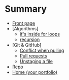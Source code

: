 # Summary

* [Front page](README.md)   
* [Algorithms]
  * [if's inside for loops](./02-04-2018__08-04-2018/05-04-2018.md)
  * [recursion](./09-04-2018__15-04-2018/14-04-2018.md)
* [Git & GitHub]
  * [Conflict when pulling](./02-04-2018__08-04-2018/03-04-2018.md)
  * [Pull requests](./09-04-2018__15-04-2018/09-04-2018.md)
  * [Unstaging a file](./09-04-2018__15-04-2018/15-04-2018.md)
* [Repo](https://github.com/elewa-academy/study-journal-template)
* [Home (your portfolio)](https://elewa-academy.github.io)
